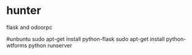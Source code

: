 # hunter
flask and odoorpc


#unbuntu
sudo apt-get install python-flask
sudo apt-get install python-wtforms
python runserver

